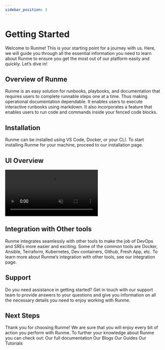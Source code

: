 ```yaml
---
sidebar_position: 3
---
```


# Getting Started

Welcome to Runme! This is your starting point for a journey with us. Here, we will guide you through all the essential information you need to learn about Runme to ensure you get the most out of our platform easily and quickly. Let’s dive in!

## **Overview of Runme**
Runme is an easy solution for runbooks, playbooks, and documentation that requires users to complete runnable steps one at a time. Thus making operational documentation dependable.
It enables users to execute interactive runbooks using markdown. It also incorporates a feature that enables users to run code and commands inside your fenced code blocks.

## **Installation**
Runme can be installed using VS Code, Docker, or your CLI. To start installing Runme for your machine, proceed to our installation page.

## **UI Overview**

<video autoPlay loop muted playsInline controls>
  <source src="/videos/runme-uioverview.mp4" type="video/mp4" />
  <source src="/videos/runme-uioverview.webm" type="video/webm" />
</video>


## **Integration with Other tools**

Runme integrates seamlessly with other tools to make the job of DevOps and SREs more easier and exciting.  Some of the common tools are Docker, Ansible, Terraform, Kubernetes, Dev containers, Github, Fresh App, etc.
To learn more about Runme’s integration with other tools, see our integration page.

## **Support**
Do you need assistance in getting started? Get in touch with our support team to provide answers to your questions and give you information on all the necessary details you need to enjoy working with Runme.

## **Next Steps**
Thank you for choosing Runme!
We are sure that you will enjoy every bit of action you perform with Runme.
To further your knowledge about Runme you can check out:
Our full documentation
Our Blogs
Our Guides
Our Tutorials


